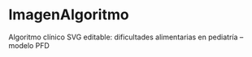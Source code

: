 # ImagenAlgoritmo
Algoritmo clínico SVG editable: dificultades alimentarias en pediatría – modelo PFD
